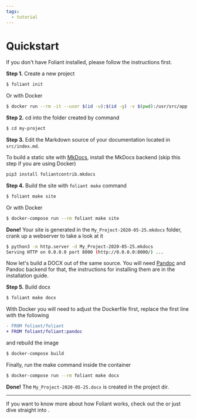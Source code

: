 ```yaml
---
tags:
  - tutorial
---
```


# Quickstart

If you don't have Foliant installed, please follow <link src="installation.md">the instructions</link> first.

**Step 1.** Create a new project

```bash
$ foliant init
```

Or with Docker

```bash
$ docker run --rm -it --user $(id -u):$(id -g) -v $(pwd):/usr/src/app -w /usr/src/app foliant/foliant init
```

**Step 2.** cd into the folder created by command

```bash
$ cd my-project
```

**Step 3.** Edit the Markdown source of your documentation located in `src/index.md`.

To build a static site with [MkDocs](https://www.mkdocs.org/), install the <link src="backends/mkdocs.md">MkDocs backend</link> (skip this step if you are using Docker)

```bash
pip3 install foliantcontrib.mkdocs
```

**Step 4.** Build the site with `foliant make` command

```bash
$ foliant make site
```

Or with Docker

```bash
$ docker-compose run --rm foliant make site
```

**Done!** Your site is generated in the `My_Project-2020-05-25.mkdocs` folder, crank up a webserver to take a look at it

```bash
$ python3 -m http.server -d My_Project-2020-05-25.mkdocs
Serving HTTP on 0.0.0.0 port 8000 (http://0.0.0.0:8000/) ...
```

Now let's build a DOCX out of the same source. You will need [Pandoc](https://pandoc.org/) and <link src="backends/pandoc.md">Pandoc backend</link> for that, the instructions for installing them are in <link src="installation.md">the installation guide</link>.

**Step 5.** Build docx

```bash
$ foliant make docx
```

With Docker you will need to adjust the Dockerfile first, replace the first line with the following

```diff
- FROM foliant/foliant
+ FROM foliant/foliant:pandoc
```

and rebuild the image

```bash
$ docker-compose build
```

Finally, run the make command inside the container

```bash
$ docker-compose run --rm foliant make docx
```

**Done!** The `My_Project-2020-05-25.docx` is created in the project dir.

***

If you want to know more about how Foliant works, check out the <link src="architecture.md"></link> or just dive straight into <link src="tutorials/first_project.md"></link>.
